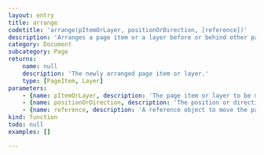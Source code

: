 ```yaml
---
layout: entry
title: arrange
codetitle: 'arrange(pItemOrLayer, positionOrDirection, [reference])'
description: 'Arranges a page item or a layer before or behind other page items or layers. If using the constants <code>FORWARD</code> or <code>BACKWARD</code> the object is sent forward or back one step. The constants <code>FRONT</code> or <code>BACK</code> send the object to the very front or very back. Using <code>FRONT</code> or <code>BACK</code> together with the optional reference object, sends the object in front or behind this reference object.'
category: Document
subcategory: Page
returns:
    name: null
    description: 'The newly arranged page item or layer.'
    type: [PageItem, Layer]
parameters:
    - {name: pItemOrLayer, description: 'The page item or layer to be moved to a new position.', optional: false, type: [PageItem, Layer]}
    - {name: positionOrDirection, description: 'The position or direction to move the page item or layer. Can be <code>FRONT</code>, <code>BACK</code>, <code>FORWARD</code> or <code>BACKWARD</code>.', optional: false, type: [String]}
    - {name: reference, description: 'A reference object to move the page item or layer behind or in front of.', optional: true, type: [null]}
kind: function
todo: null
examples: []

---
```

